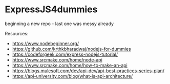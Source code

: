 # ExpressJS4dummies

beginning a new repo - last one was messy already

Resources:

- <https://www.nodebeginner.org/>
- <https://github.com/krthkbharadwaj/nodejs-for-dummies>
- <https://codeforgeek.com/express-nodejs-tutorial/>
- <https://www.srcmake.com/home/node-api>
- <https://www.srcmake.com/home/how-to-make-an-api>
- <https://blogs.mulesoft.com/dev/api-dev/api-best-practices-series-plan/>
- <https://api-university.com/blog/what-is-api-architecture/>